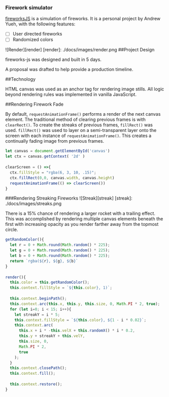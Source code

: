 ### Firework simulator

[fireworksJS](https://andrew1007.github.io/fireworksJS/) is a simulation of fireworks. It is a personal project by Andrew Yueh, with the following features:

- [ ] User directed fireworks
- [ ] Randomized colors

![Render][render]
[render]: ./docs/images/render.png
##Project Design

fireworks-js was designed and built in 5 days.

A proposal was drafted to help provide a production timeline.

##Technology

HTML canvas was used as an anchor tag for rendering image stills. All logic beyond rendering rules was implemented in vanilla JavaScript.

##Rendering Firework Fade

By default, `requestAnimationFrame()` performs a render of the next canvas element. The traditional method of clearing previous frames is with `clearRect()`. To create the streaks of previous frames, `fillRect()` was used. `fillRect()` was used to layer on a semi-transparent layer onto the screen with each instance of `requestAnimationFrame()`. This creates a continually fading image from previous frames.

```javaScript
let canvas = document.getElementById('canvas')
let ctx = canvas.getContext( '2d' )

clearScreen = () =>{
  ctx.fillStyle = "rgba(6, 3, 10, .15)";
  ctx.fillRect(0,0, canvas.width, canvas.height)
  requestAnimationFrame(() => clearScreen())
}
```

###Rendering Streaking Fireworks
![Streak][streak]
[streak]: ./docs/images/streaks.png

There is a 15% chance of rendering a larger rocket with a trailing effect. This was accomplished by rendering multiple canvas elements beneath the first with increasing opacity as you render farther away from the topmost circle.

```javascript
getRandomColor(){
  let r = 0 + Math.round(Math.random() * 225);
  let g = 0 + Math.round(Math.random() * 225);
  let b = 0 + Math.round(Math.random() * 225);
  return `rgba(${r}, ${g}, ${b}`
}

render(){
  this.color = this.getRandomColor();
  this.context.fillStyle = `${this.color}, 1)`;

  this.context.beginPath();
  this.context.arc(this.x, this.y, this.size, 0, Math.PI * 2, true);
  for (let i=0; i < 15; i++){
    let streakY = i * 5;
    this.context.fillStyle = `${this.color}, ${1 - i * 0.02}`;
    this.context.arc(
      this.x + i * -this.velX + this.randomX() * i * 0.2,
      this.y + streakY + this.velY,
      this.size, 0,
      Math.PI * 2,
      true
    );
  }
  this.context.closePath();
  this.context.fill();

  this.context.restore();
}
```
